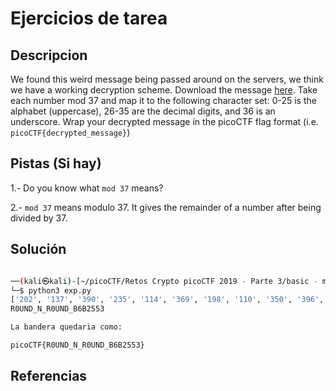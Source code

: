 # Ejercicios de tarea

## Descripcion

We found this weird message being passed around on the servers, we think we have a working decryption scheme. Download the message [here](https://artifacts.picoctf.net/c/394/message.txt). Take each number mod 37 and map it to the following character set: 0-25 is the alphabet (uppercase), 26-35 are the decimal digits, and 36 is an underscore. Wrap your decrypted message in the picoCTF flag format (i.e. `picoCTF{decrypted_message}`)

## Pistas (Si hay)

1.- Do you know what `mod 37` means?

2.- `mod 37` means modulo 37. It gives the remainder of a number after being divided by 37.

## Solución

``` Bash

──(kali㉿kali)-[~/picoCTF/Retos Crypto picoCTF 2019 - Parte 3/basic - mod 1]
└─$ python3 exp.py 
['202', '137', '390', '235', '114', '369', '198', '110', '350', '396', '390', '383', '225', '258', '38', '291', '75', '324', '401', '142', '288', '397']
R0UND_N_R0UND_B6B2553

La bandera quedaria como:

picoCTF{R0UND_N_R0UND_B6B2553}

```

## Referencias
